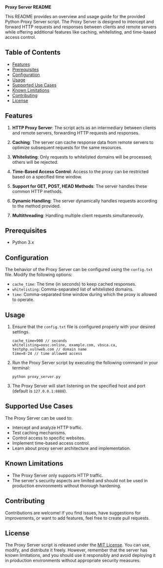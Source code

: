 **Proxy Server README**

This README provides an overview and usage guide for the provided Python Proxy Server script. The Proxy Server is designed to intercept and forward HTTP requests and responses between clients and remote servers while offering additional features like caching, whitelisting, and time-based access control.

## Table of Contents

- [Features](#features)
- [Prerequisites](#prerequisites)
- [Configuration](#configuration)
- [Usage](#usage)
- [Supported Use Cases](#supported-use-cases)
- [Known Limitations](#known-limitations)
- [Contributing](#contributing)
- [License](#license)

## Features

1. **HTTP Proxy Server**: The script acts as an intermediary between clients and remote servers, forwarding HTTP requests and responses.

2. **Caching**: The server can cache response data from remote servers to optimize subsequent requests for the same resources.

3. **Whitelisting**: Only requests to whitelisted domains will be processed; others will be rejected.

4. **Time-Based Access Control**: Access to the proxy can be restricted based on a specified time window.

5. **Support for GET, POST, HEAD Methods**: The server handles these common HTTP methods.

6. **Dynamic Handling**: The server dynamically handles requests according to the method provided.
7. **Multithreading**: Handling multiple client requests simultaneously.

## Prerequisites

- Python 3.x

## Configuration

The behavior of the Proxy Server can be configured using the `config.txt` file. Modify the following options:

- `cache_time`: The time (in seconds) to keep cached responses.
- `whitelisting`: Comma-separated list of whitelisted domains.
- `time`: Comma-separated time window during which the proxy is allowed to operate.

## Usage

1. Ensure that the `config.txt` file is configured properly with your desired settings.
   ```
   cache_time=900 // seconds
   whitelisting=oosc.online, example.com, vbsca.ca, testphp.vulnweb.com // domain name
   time=8-24 // time allowed access
   ```

3. Run the Proxy Server script by executing the following command in your terminal:

   ```
   python proxy_server.py
   ```

4. The Proxy Server will start listening on the specified host and port (default is `127.0.0.1:8888`).

## Supported Use Cases

The Proxy Server can be used to:

- Intercept and analyze HTTP traffic.
- Test caching mechanisms.
- Control access to specific websites.
- Implement time-based access control.
- Learn about proxy server architecture and implementation.

## Known Limitations

- The Proxy Server only supports HTTP traffic.
- The server's security aspects are limited and should not be used in production environments without thorough hardening.

## Contributing

Contributions are welcome! If you find issues, have suggestions for improvements, or want to add features, feel free to create pull requests.

## License

The Proxy Server script is released under the [MIT License](LICENSE). You can use, modify, and distribute it freely. However, remember that the server has known limitations, and you should use it responsibly and avoid deploying it in production environments without appropriate security measures.